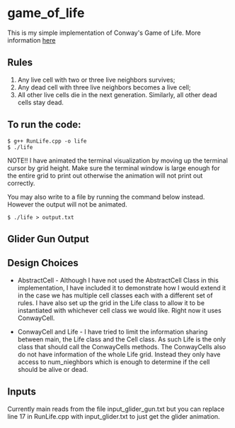 # game_of_life

This is my simple implementation of Conway's Game of Life. More information [here](https://en.wikipedia.org/wiki/Conway%27s_Game_of_Life)

## Rules 

1) Any live cell with two or three live neighbors survives;
2) Any dead cell with three live neighbors becomes a live cell;
3) All other live cells die in the next generation. Similarly, all other dead cells stay dead.

## To run the code:

```
$ g++ RunLife.cpp -o life
$ ./life
```

NOTE!! 
I have animated the terminal visualization by moving up the terminal cursor by grid height. Make sure the terminal window is large enough for the entire grid to print out otherwise the animation will not print out correctly.

You may also write to a file by running the command below instead. However the output will not be animated.

```
$ ./life > output.txt
```

## Glider Gun Output

## Design Choices 

* AbstractCell - Although I have not used the AbstractCell Class in this implementation, I have included it to demonstrate how I would extend it in the case we has multiple cell classes each with a different set of rules. I have also set up the grid in the Life class to allow it to be instantiated with whichever cell class we would like. Right now it uses ConwayCell.

* ConwayCell and Life - I have tried to limit the information sharing between main, the Life class and the Cell class. As such Life is the only class that should call the ConwayCells methods. The ConwayCells also do not have information of the whole Life grid. Instead they only have access to num_nieghbors which is enough to determine if the cell should be alive or dead.


## Inputs
Currently main reads from the file input_glider_gun.txt but you can replace line 17 in RunLife.cpp with input_glider.txt to just get the glider animation.


